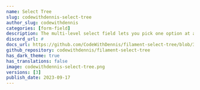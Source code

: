 ```yaml
---
name: Select Tree
slug: codewithdennis-select-tree
author_slug: codewithdennis
categories: [form-field]
description: The multi-level select field lets you pick one option at a time from a list that's neatly organized into different levels.
discord_url: #
docs_url: https://github.com/CodeWithDennis/filament-select-tree/blob/3.x/README.md
github_repository: codewithdennis/filament-select-tree
has_dark_theme: true
has_translations: false
image: codewithdennis-select-tree.png
versions: [3]
publish_date: 2023-09-17
---
```

